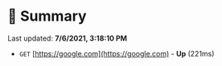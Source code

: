 # 📖 Summary
Last updated: **7/6/2021, 3:18:10 PM**

- `GET` [https://google.com](https://google.com) - **Up** (221ms)
